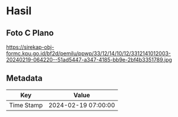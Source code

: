 # Hasil

## Foto C Plano

https://sirekap-obj-formc.kpu.go.id/bf2d/pemilu/ppwp/33/12/14/10/12/3312141012003-20240219-064220--51ad5447-a347-4185-bb9e-2bf4b3351789.jpg


## Metadata

| Key        | Value               |
| ---------- | ------------------- |
| Time Stamp | 2024-02-19 07:00:00 |



